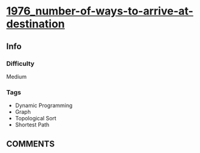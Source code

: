 # [1976_number-of-ways-to-arrive-at-destination](https://leetcode.com/problems/number-of-ways-to-arrive-at-destination/)

## Info

### Difficulty

Medium

### Tags

- Dynamic Programming
- Graph
- Topological Sort
- Shortest Path

## __COMMENTS__

> 
